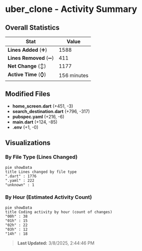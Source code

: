 # uber_clone - Activity Summary 

## Overall Statistics

| Stat                   | Value                                                             |
| ---------------------- | ----------------------------------------------------------------- |
| **Lines Added** (➕)   | 1588                                          |
| **Lines Removed** (➖) | 411                                        |
| **Net Change** (↕)    | 1177                |
| **Active Time** (⌚)   | 156 minutes |


## Modified Files
- **home_screen.dart** (+451, -3)
- **search_destination.dart** (+796, -317)
- **pubspec.yaml** (+216, -6)
- **main.dart** (+124, -85)
- **.env** (+1, -0)

## Visualizations

### By File Type (Lines Changed)

```mermaid
pie showData
title Lines changed by file type
".dart" : 1776
".yaml" : 222
"unknown" : 1
```

### By Hour (Estimated Activity Count)

```mermaid
pie showData
title Coding activity by hour (count of changes)
"00h" : 38
"01h" : 15
"02h" : 22
"03h" : 12
"14h" : 18
```


> **Last Updated:** 3/8/2025, 2:44:46 PM